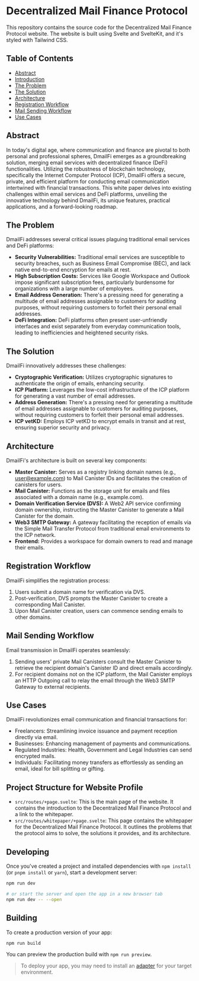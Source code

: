 # Decentralized Mail Finance Protocol

This repository contains the source code for the Decentralized Mail Finance Protocol website. The website is built using Svelte and SvelteKit, and it's styled with Tailwind CSS.

## Table of Contents
- [Abstract](#abstract)
- [Introduction](#introduction)
- [The Problem](#problem)
- [The Solution](#solution)
- [Architecture](#architecture)
- [Registration Workflow](#registration)
- [Mail Sending Workflow](#mail)
- [Use Cases](#usecase)

## Abstract
In today's digital age, where communication and finance are pivotal to both personal and professional spheres, DmailFi emerges as a groundbreaking solution, merging email services with decentralized finance (DeFi) functionalities. Utilizing the robustness of blockchain technology, specifically the Internet Computer Protocol (ICP), DmailFi offers a secure, private, and efficient platform for conducting email communication intertwined with financial transactions. This white paper delves into existing challenges within email services and DeFi platforms, unveiling the innovative technology behind DmailFi, its unique features, practical applications, and a forward-looking roadmap.

## The Problem
DmailFi addresses several critical issues plaguing traditional email services and DeFi platforms:

- **Security Vulnerabilities:** Traditional email services are susceptible to security breaches, such as Business Email Compromise (BEC), and lack native end-to-end encryption for emails at rest.
- **High Subscription Costs:** Services like Google Workspace and Outlook impose significant subscription fees, particularly burdensome for organizations with a large number of employees.
- **Email Address Generation:** There's a pressing need for generating a multitude of email addresses assignable to customers for auditing purposes, without requiring customers to forfeit their personal email addresses.
- **DeFi Integration:** DeFi platforms often present user-unfriendly interfaces and exist separately from everyday communication tools, leading to inefficiencies and heightened security risks.

## The Solution
DmailFi innovatively addresses these challenges:

- **Cryptographic Verification:** Utilizes cryptographic signatures to authenticate the origin of emails, enhancing security.
- **ICP Platform:** Leverages the low-cost infrastructure of the ICP platform for generating a vast number of email addresses.
- **Address Generation:** There's a pressing need for generating a multitude of email addresses assignable to customers for auditing purposes, without requiring customers to forfeit their personal email addresses.
- **ICP vetKD:** Employs ICP vetKD to encrypt emails in transit and at rest, ensuring superior security and privacy.

## Architecture
DmailFi's architecture is built on several key components:

- **Master Canister:** Serves as a registry linking domain names (e.g., user@example.com) to Mail Canister IDs and facilitates the creation of canisters for users.
- **Mail Canister:** Functions as the storage unit for emails and files associated with a domain name (e.g., example.com).
- **Domain Verification Service (DVS):** A Web2 API service confirming domain ownership, instructing the Master Canister to generate a Mail Canister for the domain.
- **Web3 SMTP Gateway:** A gateway facilitating the reception of emails via the Simple Mail Transfer Protocol from traditional email environments to the ICP network.
- **Frontend:** Provides a workspace for domain owners to read and manage their emails.

## Registration Workflow
DmailFi simplifies the registration process:

1. Users submit a domain name for verification via DVS.
2. Post-verification, DVS prompts the Master Canister to create a corresponding Mail Canister.
3. Upon Mail Canister creation, users can commence sending emails to other domains.

## Mail Sending Workflow
Email transmission in DmailFi operates seamlessly:

1. Sending users' private Mail Canisters consult the Master Canister to retrieve the recipient domain's Canister ID and direct emails accordingly.
2. For recipient domains not on the ICP platform, the Mail Canister employs an HTTP Outgoing call to relay the email through the Web3 SMTP Gateway to external recipients.

## Use Cases
DmailFi revolutionizes email communication and financial transactions for:

- Freelancers: Streamlining invoice issuance and payment reception directly via email.
- Businesses: Enhancing management of payments and communications.
- Regulated Industries: Health, Government and Legal Industries can send encrypted mails.
- Individuals: Facilitating money transfers as effortlessly as sending an email, ideal for bill splitting or gifting.

## Project Structure for Website Profile

- `src/routes/+page.svelte`: This is the main page of the website. It contains the introduction to the Decentralized Mail Finance Protocol and a link to the whitepaper.
- `src/routes/whitepaper/+page.svelte`: This page contains the whitepaper for the Decentralized Mail Finance Protocol. It outlines the problems that the protocol aims to solve, the solutions it provides, and its architecture.

## Developing

Once you've created a project and installed dependencies with `npm install` (or `pnpm install` or `yarn`), start a development server:

```bash
npm run dev

# or start the server and open the app in a new browser tab
npm run dev -- --open
```

## Building

To create a production version of your app:

```bash
npm run build
```

You can preview the production build with `npm run preview`.

> To deploy your app, you may need to install an [adapter](https://kit.svelte.dev/docs/adapters) for your target environment.
